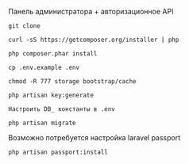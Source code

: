 Панель администратора + авторизационное API

```
git clone

curl -sS https://getcomposer.org/installer | php

php composer.phar install

cp .env.example .env

chmod -R 777 storage bootstrap/cache

php artisan key:generate

Настроить DB_ константы в .env

php artisan migrate
```

Возможно потребуется настройка laravel passport

```
php artisan passport:install
```